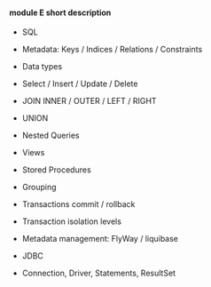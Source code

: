 #### module E short description

- SQL
- Metadata: Keys / Indices / Relations / Constraints
- Data types
- Select / Insert / Update / Delete
- JOIN INNER / OUTER / LEFT / RIGHT
- UNION
- Nested Queries
- Views
- Stored Procedures
- Grouping
- Transactions commit / rollback
- Transaction isolation levels
- Metadata management: FlyWay / liquibase

- JDBC
- Connection, Driver, Statements, ResultSet
